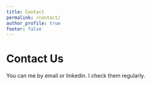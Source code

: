 ```yaml
---
title: Contact
permalink: /contact/
author_profile: true
footer: false
---
```


# Contact Us

You can me by email or linkedin. I check them regularly.